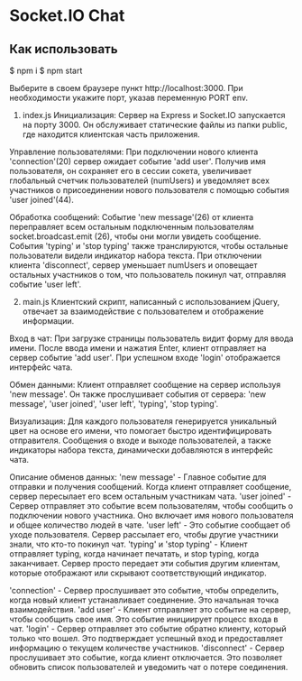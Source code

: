 # Socket.IO Chat
## Как использовать

$ npm i
$ npm start

Выберите в своем браузере пункт http://localhost:3000. 
При необходимости укажите порт, указав переменную PORT env.


1. index.js
Инициализация: Сервер на Express и Socket.IO запускается на порту 3000. Он обслуживает статические файлы из папки public, где находится клиентская часть приложения.

Управление пользователями:
При подключении нового клиента 'connection'(20) сервер ожидает событие 'add user'. Получив имя пользователя, он сохраняет его в сессии сокета, увеличивает глобальный счетчик пользователей (numUsers) и уведомляет всех участников о присоединении нового пользователя с помощью события 'user joined'(44).

Обработка сообщений:
Событие 'new message'(26) от клиента переправляет  всем остальным подключенным пользователям socket.broadcast.emit (26), чтобы они могли увидеть сообщение. События 'typing' и 'stop typing' также транслируются, чтобы остальные пользователи видели индикатор набора текста. При отключении клиента 'disconnect', сервер уменьшает numUsers и оповещает остальных участников о том, что пользователь покинул чат, отправляя событие 'user left'.

2. main.js
Клиентский скрипт, написанный с использованием jQuery, отвечает за взаимодействие с пользователем и отображение информации.

Вход в чат:
При загрузке страницы пользователь видит форму для ввода имени. После ввода имени и нажатия Enter, клиент отправляет на сервер событие 'add user'. При успешном входе 'login' отображается интерфейс чата.

Обмен данными:
Клиент отправляет сообщение на сервер используя 'new message'. Он также прослушивает события от сервера: 'new message', 'user joined', 'user left', 'typing', 'stop typing'.

Визуализация:
Для каждого пользователя генерируется уникальный цвет на основе его имени, что помогает быстро идентифицировать отправителя. Сообщения о входе и выходе пользователей, а также индикаторы набора текста, динамически добавляются в интерфейс чата.



Описание обменов данных: 
'new message' - Главное событие для отправки и получения сообщений. Когда клиент отправляет сообщение, сервер пересылает его всем остальным участникам чата.
'user joined' - Сервер отправляет это событие всем пользователям, чтобы сообщить о подключении нового участника. Оно включает имя нового пользователя и общее количество людей в чате.
'user left' - Это событие сообщает об уходе пользователя. Сервер рассылает его, чтобы другие участники знали, что кто-то покинул чат.
'typing' и 'stop typing' - Клиент отправляет typing, когда начинает печатать, и stop typing, когда заканчивает. Сервер просто передает эти события другим клиентам, которые отображают или скрывают соответствующий индикатор.

'connection' - Сервер прослушивает это событие, чтобы определить, когда новый клиент устанавливает соединение. Это начальная точка взаимодействия.
'add user' - Клиент отправляет это событие на сервер, чтобы сообщить свое имя. Это событие инициирует процесс входа в чат. 
'login' - Сервер отправляет это событие обратно клиенту, который только что вошел. Это подтверждает успешный вход и предоставляет информацию о текущем количестве участников.
'disconnect' - Сервер прослушивает это событие, когда клиент отключается. Это позволяет обновить список пользователей и уведомить чат о потере соединения.
